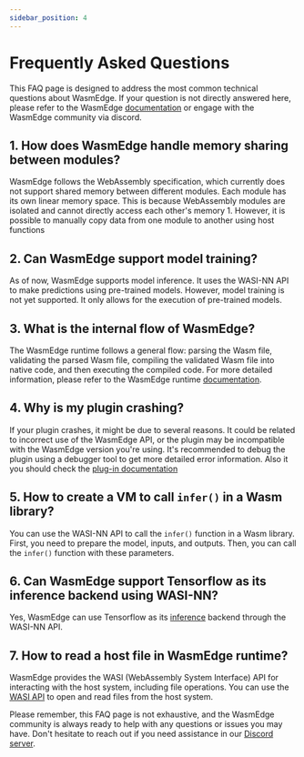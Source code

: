 ```yaml
---
sidebar_position: 4
---
```


# Frequently Asked Questions 

This FAQ page is designed to address the most common technical questions about WasmEdge. If your question is not directly answered here, please refer to the WasmEdge [documentation](https://wasmedge.org/docs/) or engage with the WasmEdge community via discord.

## 1. How does WasmEdge handle memory sharing between modules?

WasmEdge follows the WebAssembly specification, which currently does not support shared memory between different modules. Each module has its own linear memory space. This is because WebAssembly modules are isolated and cannot directly access each other's memory 1. However, it is possible to manually copy data from one module to another using host functions

## 2. Can WasmEdge support model training?

As of now, WasmEdge supports model inference. It uses the WASI-NN API to make predictions using pre-trained models. However, model training is not yet supported. It only allows for the execution of pre-trained models.

## 3. What is the internal flow of WasmEdge?

The WasmEdge runtime follows a general flow: parsing the Wasm file, validating the parsed Wasm file, compiling the validated Wasm file into native code, and then executing the compiled code. For more detailed information, please refer to the WasmEdge runtime [documentation](https://wasmedge.org/docs/).

## 4. Why is my plugin crashing?

If your plugin crashes, it might be due to several reasons. It could be related to incorrect use of the WasmEdge API, or the plugin may be incompatible with the WasmEdge version you're using. It's recommended to debug the plugin using a debugger tool to get more detailed error information. Also it you should check the [plug-in documentation](.../contribute/plugin/test_plugin.md)

## 5. How to create a VM to call `infer()` in a Wasm library?

You can use the WASI-NN API to call the `infer()` function in a Wasm library. First, you need to prepare the model, inputs, and outputs. Then, you can call the `infer()` function with these parameters.

## 6. Can WasmEdge support Tensorflow as its inference backend using WASI-NN?

Yes, WasmEdge can use Tensorflow as its [inference](https://wasmedge.org/docs/embed/go/ai/) backend through the WASI-NN API.

## 7. How to read a host file in WasmEdge runtime?

WasmEdge provides the WASI (WebAssembly System Interface) API for interacting with the host system, including file operations. You can use the [WASI API](https://wasmedge.org/docs/embed/go/reference/0.11.x?_highlight=wasi&_highlight=api#preregistrations) to open and read files from the host system.


Please remember, this FAQ page is not exhaustive, and the WasmEdge community is always ready to help with any questions or issues you may have. Don't hesitate to reach out if you need assistance in our [Discord server](https://discord.gg/h4KDyB8XTt).
